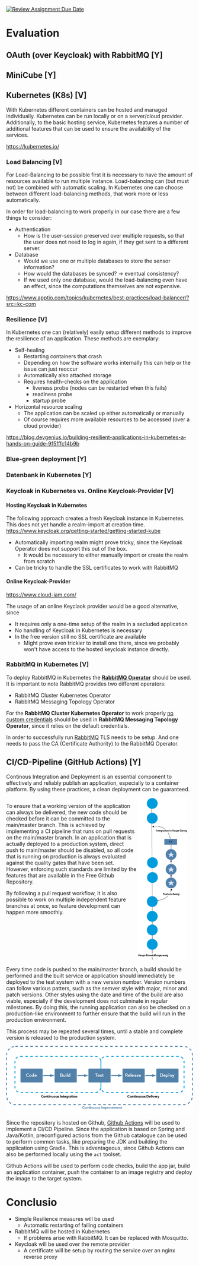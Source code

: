 [![Review Assignment Due Date](https://classroom.github.com/assets/deadline-readme-button-22041afd0340ce965d47ae6ef1cefeee28c7c493a6346c4f15d667ab976d596c.svg)](https://classroom.github.com/a/YCWZwwXS)

# Evaluation

## OAuth (over Keycloak) with RabbitMQ [Y]

## MiniCube [Y]

## Kubernetes (K8s) [V]
With Kubernetes different containers can be hosted and managed individually.
Kubernetes can be run locally or on a server/cloud provider.
Additionally, to the basic hosting service, Kubernetes features a number of 
additional features that can be used to ensure the availability of the services.

https://kubernetes.io/

### Load Balancing [V]
For Load-Balancing to be possible first it is necessary to have the amount of 
resources available to run multiple instance. 
Load-balancing can (but must not) be combined with automatic scaling.
In Kubernetes one can choose between different load-balancing methods, 
that work more or less automatically.

In order for load-balancing to work properly in our case there are a few things to consider:
- Authentication
  - How is the user-session preserved over multiple requests, so that the user does not need to log in again, 
    if they get sent to a different  server.
- Database
  - Would we use one or multiple databases to store the sensor information?
  - How would the databases be synced? -> eventual consistency?
  - If we used only one database, would the load-balancing even have an effect, 
    since the computations themselves are not expensive.

https://www.apptio.com/topics/kubernetes/best-practices/load-balancer/?src=kc-com

### Resilience [V]
In Kubernetes one can (relatively) easily setup different methods to improve the resilience of an application. 
These methods are exemplary:

- Self-healing
  - Restarting containers that crash
  - Depending on how the software works internally this can help or the issue can just reoccur
  - Automatically also attached storage
  - Requires health-checks on the application
    - liveness probe (nodes can be restarted when this fails)
    - readiness probe
    - startup probe
- Horizontal resource scaling
  - The application can be scaled up either automatically or manually
  - Of course requires more available resources to be accessed (over a cloud provider)

https://blog.devgenius.io/building-resilient-applications-in-kubernetes-a-hands-on-guide-9f5fffc14b9b

### Blue-green deployment [Y]

### Datenbank in Kubernetes [Y]

### Keycloak in Kubernetes vs. Online Keycloak-Provider [V]
#### Hosting Keycloak in Kubernetes
The following approach creates a fresh Keycloak instance in Kubernetes. 
This does not yet handle a realm-import at creation time.
https://www.keycloak.org/getting-started/getting-started-kube

- Automatically importing realm might prove tricky, since the Keycloak Operator does not support this out of the box.
  - It would be necessary to either manually import or create the realm from scratch
- Can be tricky to handle the SSL certificates to work with RabbitMQ

#### Online Keycloak-Provider
https://www.cloud-iam.com/

The usage of an online Keyclaok provider would be a good alternative, since
- It requires only a one-time setup of the realm in a secluded application
- No handling of Keycloak in Kubernetes is necessary
- In the free version still no SSL certificate are available
  - Might prove even trickier to install one there, since we probably won't have access to the hosted keycloak instance directly.

### RabbitMQ in Kubernetes [V]
To deploy RabbitMQ in Kubernetes the [**RabbitMQ Operator**](https://www.rabbitmq.com/kubernetes/operator/operator-overview) should be used.
It is important to note RabbitMQ provides two different operators:
- RabbitMQ Cluster Kubernetes Operator
- RabbitMQ Messaging Topology Operator

For the **RabbitMQ Cluster Kubernetes Operator** to work properly [no custom credentials](https://www.rabbitmq.com/kubernetes/operator/operator-overview#top-op-limitations)
should be used in **RabbitMQ Messaging Topology Operator**, since it relies on the default credentials.

In order to successfully run [RabbitMQ](https://www.rabbitmq.com/kubernetes/operator/tls-topology-operator) TLS needs to be setup.
And one needs to pass the CA (Certificate Authority) to the RabbitMQ Operator.

## CI/CD-Pipeline (GitHub Actions) [Y]

Continous Integration and Deployment is an essential component to effectively and reliably publish an application, especially to a container platform. By using these practices, a clean deployment can be guaranteed.

<div style="display: flex; justify-content: space-between;">

<div style="flex: 2; min-width: 70%">

To ensure that a working version of the application can always be delivered, the new code should be checked before it can be committed to the main/master branch. This is achieved by implementing a CI pipeline that runs on pull requests on the main/master branch. In an application that is actually deployed to a production system, direct push to main/master should be disabled, so all code that is running on production is always evaluated against the quality gates that have been set. However, enforcing such standards are limited by the features that are available in the Free Github Repository.

By following a pull request workflow, it is also possible to work on multiple independent feature branches at once, so feature development can happen more smoothly.

</div>

<div style="flex: 1; min-width: 15%; justify-items: end;">

<img src="images/feature-integration.png" alt="Feature Integration" style="width: 90%; height: auto; max-height: 100%">

</div>

</div>

Every time code is pushed to the main/master branch, a build should be performed and the built service or application should immediately be deployed to the test system with a new version number. Version numbers can follow various patters, such as the semver style with major, minor and patch versions. Other styles using the date and time of the build are also viable, especially if the development does not culminate in regular milestones. By doing this, the running application can also be checked on a production-like environment to further ensure that the build will run in the production environment.

This process may be repeated several times, until a stable and complete version is released to the production system.

![](images/cicd.png)

Since the repository is hosted on Github, [Github Actions](https://github.com/features/actions) will be used to implement a CI/CD Pipeline. Since the application is based on Spring and Java/Kotlin, preconfigured actions from the Github catalogue can be used to perform common tasks, like preparing the JDK and building the application using Gradle. This is adventageous, since Github Actions can also be performed locally using the `act` toolset.

Github Actions will be used to perform code checks, build the app jar, build an application container, push the container to an image registry and deploy the image to the target system.

# Conclusio
- Simple Resilience measures will be used
  - Automatic restarting of failing containers
- RabbitMQ will be hosted in Kubernetes
  - If problems arise with RabbitMQ. It can be replaced with Mosquitto.
- Keycloak will be used over the remote provider
  - A certificate will be setup by routing the service over an nginx reverse proxy 